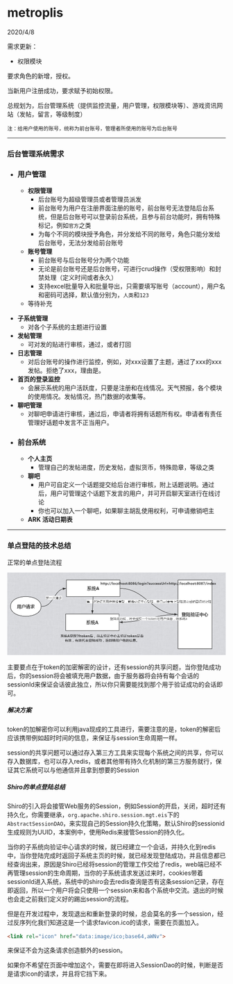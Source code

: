 # metroplis

2020/4/8

需求更新：

* 权限模块

要求角色的新增，授权。

当新用户注册成功，要求赋予初始权限。



总规划为，后台管理系统（提供监控流量，用户管理，权限模块等）、游戏资讯网站（发帖，留言，等级制度）

`注：给用户使用的账号，统称为前台账号，管理者所使用的账号为后台账号`

----

### 后台管理系统需求

* ### 用户管理

  * **权限管理**
    * 后台账号为超级管理员或者管理员派发
    * 前台账号为用户在注册界面注册的账号，前台账号无法登陆后台系统，但是后台账号可以登录前台系统，且参与前台功能时，拥有特殊标记，例如`官方`之类
    * 为每个不同的模块授予角色，并分发给不同的账号，角色只能分发给后台账号，无法分发给前台账号
  * **账号管理**
    * 前台账号与后台账号分为两个功能
    * 无论是前台账号还是后台账号，可进行crud操作（受权限影响）和封禁处理（定义时间或者永久）
    * 支持excel批量导入和批量导出，只需要填写账号（account），用户名和密码可选择，默认值分别为，`人类`和`123`
  * 等待补充

- **子系统管理**
  - 对各个子系统的主题进行设置
- **发帖管理**
  - 可对发的贴进行审核，通过，或者打回
- **日志管理**
  - 对后台账号的操作进行监控，例如，对xxx设置了主题，通过了xxx的xxx发帖。拒绝了xxx，理由是。
- **首页的登录监控**
  - 会展示系统的用户活跃度，只要是注册和在线情况。天气预报，各个模块的使用情况。发帖情况，热门数据的收集等。
- **聊吧管理**
  - 对聊吧申请进行审核，通过后，申请者将拥有话题所有权。申请者有责任管理好话题中发言不正当用户。





* ### 前台系统

  * **个人主页**
    * 管理自己的发帖进度，历史发帖，虚拟货币，特殊勋章，等级之类
  * **聊吧**
    * 用户可自定义一个话题提交给后台进行审核，附上话题说明。通过后，用户可管理这个话题下发言的用户，并可开启聊天室进行在线讨论
    * 你也可以加入一个聊吧，如果聊主胡乱使用权利，可申请撤销吧主
  * **ARK 活动日期表**







----



### 单点登陆的技术总结

正常的单点登陆流程

![1586836341727](./img/1586836341727.png)

主要要点在于token的加密解密的设计，还有session的共享问题，当你登陆成功后，你的session将会被填充用户数据，由于服务器将会持有每个会话的sessionId来保证会话彼此独立，所以你只需要能找到那个用于验证成功的会话即可。

##### 解决方案

token的加解密你可以利用java现成的工具进行，需要注意的是，token的解密后应该携带例如超时时间的信息，来保证与session生命周期一样。

session的共享问题可以通过存入第三方工具来实现每个系统之间的共享，你可以存入数据库，也可以存入redis，或者其他带有持久化机制的第三方服务就行，保证其它系统可以与他通信并且拿到想要的Session

##### Shiro的单点登陆总结

Shiro的引入将会接管Web服务的Session，例如Session的开启，关闭，超时还有持久化，你需要继承，`org.apache.shiro.session.mgt.eis`下的`AbstractSessionDAO`，来实现自己的Session持久化策略，默认Shiro的sessionid生成规则为UUID，本案例中，使用Redis来接管Session的持久化。

当你的子系统向验证中心请求的时候，就已经建立一个会话，并持久化到redis中，当你登陆完成时返回子系统主页的时候，就已经发现登陆成功，并且信息都已经查询出来，原因是Shiro已经将session的管理工作交给了redis，web端已经不再管理session的生命周期，当你的子系统请求发送过来时，cookies带着sessionId进入系统，系统中的shiro会去redis查询是否有这条session记录，存在即返回，所以一个用户将会只使用一个session来和各个系统中交流。退出的时候也会走之前我们定义好的踢出session的流程。

但是在开发过程中，发现退出和重新登录的时候，总会莫名的多一个session，经过反序列化我们知道这是一个请求favicon.ico的请求，需要在页面加入。

```html
<link rel="icon" href="data:image/ico;base64,aWNv">
```

来保证不会为这条请求创造额外的session。

如果你不希望在页面中增加这个，需要在即将进入SessionDao的时候，判断是否是请求icon的请求，并且将它挡下来。